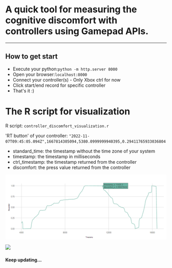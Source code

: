 # A quick tool for measuring the cognitive discomfort with controllers using Gamepad APIs.

------

## How to get start

- Execute your python:`python -m http.server 8000`
- Open your browser:`localhost:8000`
- Connect your controller(s) - Only Xbox ctrl for now
- Click start/end record for specific controller
- That's it :)



# The R script for visualization

R script: `controller_discomfort_visualization.r`

'RT button' of your controller: `"2022-11-07T09:45:05.094Z",1667814305094,5380.0999999940395,0.29411765933036804`

- standard_time: the timestamp without the time zone of your system
- timestamp: the timestamp in milliseconds
- ctrl_timestamp: the timestamp returned from the controller
- discomfort: the press value returned from the controller



![](https://github.com/yyt1208732230/gamepad-api-dicomfort-measure-demo/blob/discomfort_demo_v1/discomfort_visualization_demo_1.png)

![](https://github.com/yyt1208732230/gamepad-api-dicomfort-measure-demo/blob/discomfort_demo_v1/fingerPress.png)

#### Keep updating...